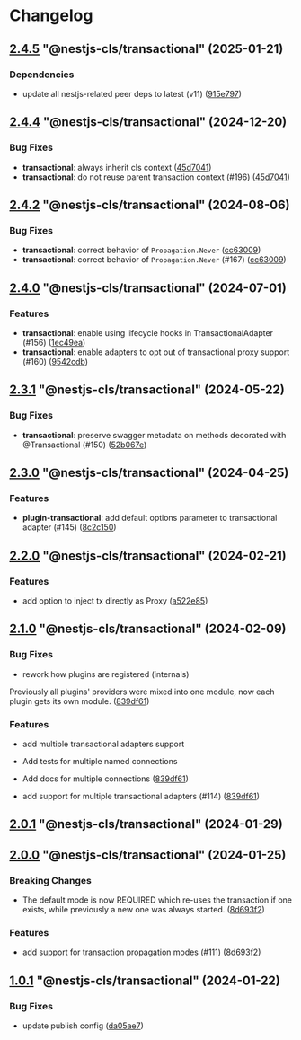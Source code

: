 # Changelog

<!-- MONODEPLOY:BELOW -->

## [2.4.5](https://github.com/Papooch/nestjs-cls/compare/@nestjs-cls/transactional@2.4.4...@nestjs-cls/transactional@2.4.5) "@nestjs-cls/transactional" (2025-01-21)<a name="2.4.5"></a>

### Dependencies

* update all nestjs-related peer deps to latest (v11) ([915e797](https://github.com/Papooch/nestjs-cls/commits/915e797))




## [2.4.4](https://github.com/Papooch/nestjs-cls/compare/@nestjs-cls/transactional@2.4.3...@nestjs-cls/transactional@2.4.4) "@nestjs-cls/transactional" (2024-12-20)<a name="2.4.4"></a>

### Bug Fixes

* **transactional**: always inherit cls context ([45d7041](https://github.com/Papooch/nestjs-cls/commits/45d7041))
* **transactional**: do not reuse parent transaction context (#196) ([45d7041](https://github.com/Papooch/nestjs-cls/commits/45d7041))




## [2.4.2](https://github.com/Papooch/nestjs-cls/compare/@nestjs-cls/transactional@2.4.1...@nestjs-cls/transactional@2.4.2) "@nestjs-cls/transactional" (2024-08-06)<a name="2.4.2"></a>

### Bug Fixes

* **transactional**: correct behavior of `Propagation.Never` ([cc63009](https://github.com/Papooch/nestjs-cls/commits/cc63009))
* **transactional**: correct behavior of `Propagation.Never` (#167) ([cc63009](https://github.com/Papooch/nestjs-cls/commits/cc63009))




## [2.4.0](https://github.com/Papooch/nestjs-cls/compare/@nestjs-cls/transactional@2.3.1...@nestjs-cls/transactional@2.4.0) "@nestjs-cls/transactional" (2024-07-01)<a name="2.4.0"></a>

### Features

* **transactional**: enable using lifecycle hooks in TransactionalAdapter (#156) ([1ec49ea](https://github.com/Papooch/nestjs-cls/commits/1ec49ea))
* **transactional**: enable adapters to opt out of transactional proxy support (#160) ([9542cdb](https://github.com/Papooch/nestjs-cls/commits/9542cdb))




## [2.3.1](https://github.com/Papooch/nestjs-cls/compare/@nestjs-cls/transactional@2.3.0...@nestjs-cls/transactional@2.3.1) "@nestjs-cls/transactional" (2024-05-22)<a name="2.3.1"></a>

### Bug Fixes

* **transactional**: preserve swagger metadata on methods decorated with @Transactional (#150) ([52b067e](https://github.com/Papooch/nestjs-cls/commits/52b067e))




## [2.3.0](https://github.com/Papooch/nestjs-cls/compare/@nestjs-cls/transactional@2.2.2...@nestjs-cls/transactional@2.3.0) "@nestjs-cls/transactional" (2024-04-25)<a name="2.3.0"></a>

### Features

* **plugin-transactional**: add default options parameter to transactional adapter  (#145) ([8c2c150](https://github.com/Papooch/nestjs-cls/commits/8c2c150))




## [2.2.0](https://github.com/Papooch/nestjs-cls/compare/@nestjs-cls/transactional@2.1.0...@nestjs-cls/transactional@2.2.0) "@nestjs-cls/transactional" (2024-02-21)<a name="2.2.0"></a>

### Features

* add option to inject tx directly as Proxy ([a522e85](https://github.com/Papooch/nestjs-cls/commits/a522e85))




## [2.1.0](https://github.com/Papooch/nestjs-cls/compare/@nestjs-cls/transactional@2.0.3...@nestjs-cls/transactional@2.1.0) "@nestjs-cls/transactional" (2024-02-09)<a name="2.1.0"></a>

### Bug Fixes

* rework how plugins are registered (internals)

Previously all plugins' providers were mixed into one module,
now each plugin gets its own module. ([839df61](https://github.com/Papooch/nestjs-cls/commits/839df61))

### Features

* add multiple transactional adapters support

* Add tests for multiple named connections

* Add docs for multiple connections ([839df61](https://github.com/Papooch/nestjs-cls/commits/839df61))
* add support for multiple transactional adapters (#114) ([839df61](https://github.com/Papooch/nestjs-cls/commits/839df61))




## [2.0.1](https://github.com/Papooch/nestjs-cls/compare/@nestjs-cls/transactional@2.0.0...@nestjs-cls/transactional@2.0.1) "@nestjs-cls/transactional" (2024-01-29)<a name="2.0.1"></a>



## [2.0.0](https://github.com/Papooch/nestjs-cls/compare/@nestjs-cls/transactional@1.0.1...@nestjs-cls/transactional@2.0.0) "@nestjs-cls/transactional" (2024-01-25)<a name="2.0.0"></a>

### Breaking Changes

* The default mode is now REQUIRED which re-uses the transaction if one exists, while previously a new one was always started. ([8d693f2](https://github.com/Papooch/nestjs-cls/commits/8d693f2))

### Features

* add support for transaction propagation modes (#111) ([8d693f2](https://github.com/Papooch/nestjs-cls/commits/8d693f2))




## [1.0.1](https://github.com/Papooch/nestjs-cls/compare/@nestjs-cls/transactional@1.0.0...@nestjs-cls/transactional@1.0.1) "@nestjs-cls/transactional" (2024-01-22)<a name="1.0.1"></a>

### Bug Fixes

* update publish config ([da05ae7](https://github.com/Papooch/nestjs-cls/commits/da05ae7))


